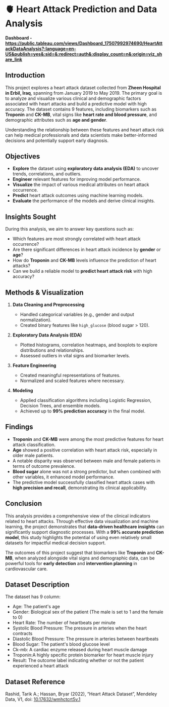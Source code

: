 # 🫀 Heart Attack Prediction and Data Analysis

#### Dashboard - https://public.tableau.com/views/Dashboard_17507992974690/HeartAttackDataAnalysis?:language=en-US&publish=yes&:sid=&:redirect=auth&:display_count=n&:origin=viz_share_link

## Introduction

This project explores a heart attack dataset collected from **Zheen Hospital in Erbil, Iraq**, spanning from January 2019 to May 2019. The primary goal is to analyze and visualize various clinical and demographic factors associated with heart attacks and build a predictive model with high accuracy. The dataset contains 9 features, including biomarkers such as **Troponin** and **CK-MB**, vital signs like **heart rate and blood pressure**, and demographic attributes such as **age and gender**.

Understanding the relationship between these features and heart attack risk can help medical professionals and data scientists make better-informed decisions and potentially support early diagnosis.

## Objectives

- **Explore** the dataset using **exploratory data analysis (EDA)** to uncover trends, correlations, and outliers.
- **Engineer** relevant features for improving model performance.
- **Visualize** the impact of various medical attributes on heart attack occurrence.
- **Predict** heart attack outcomes using machine learning models.
- **Evaluate** the performance of the models and derive clinical insights.

## Insights Sought

During this analysis, we aim to answer key questions such as:

- Which features are most strongly correlated with heart attack occurrence?
- Are there significant differences in heart attack incidence by **gender** or **age**?
- How do **Troponin** and **CK-MB** levels influence the prediction of heart attacks?
- Can we build a reliable model to **predict heart attack risk** with high accuracy?

## Methods & Visualization

1. **Data Cleaning and Preprocessing**

   - Handled categorical variables (e.g., gender and output normalization).
   - Created binary features like `high_glucose` (blood sugar > 120).

2. **Exploratory Data Analysis (EDA)**

   - Plotted histograms, correlation heatmaps, and boxplots to explore distributions and relationships.
   - Assessed outliers in vital signs and biomarker levels.

3. **Feature Engineering**

   - Created meaningful representations of features.
   - Normalized and scaled features where necessary.

4. **Modeling**

   - Applied classification algorithms including Logistic Regression, Decision Trees, and ensemble models.
   - Achieved up to **99% prediction accuracy** in the final model.

## Findings

- **Troponin** and **CK-MB** were among the most predictive features for heart attack classification.
- **Age** showed a positive correlation with heart attack risk, especially in older male patients.
- A notable disparity was observed between male and female patients in terms of outcome prevalence.
- **Blood sugar** alone was not a strong predictor, but when combined with other variables, it enhanced model performance.
- The predictive model successfully classified heart attack cases with **high precision and recall**, demonstrating its clinical applicability.

## Conclusion

This analysis provides a comprehensive view of the clinical indicators related to heart attacks. Through effective data visualization and machine learning, the project demonstrates that **data-driven healthcare insights** can significantly support diagnostic processes. With a **99% accurate prediction model**, this study highlights the potential of using even relatively small datasets for impactful medical decision support.

The outcomes of this project suggest that biomarkers like **Troponin** and **CK-MB**, when analyzed alongside vital signs and demographic data, can be powerful tools for **early detection** and **intervention planning** in cardiovascular care.

## Dataset Description

The dataset has 9 column:

- Age: The patient's age
- Gender: Biological sex of the patient (The male is set to 1 and the female to 0)
- Heart Rate: The number of heartbeats per minute
- Systolic Blood Pressure: The pressure in arteries when the heart contracts
- Diastolic Blood Pressure: The pressure in arteries between heartbeats
- Blood Sugar: The patient's blood glucose level
- Ck-mb: A cardiac enzyme released during heart muscle damage
- Troponin:A highly specific protein biomarker for heart muscle injury
- Result: The outcome label indicating whether or not the patient experienced a heart attack

## Dataset Reference

Rashid, Tarik A.; Hassan, Bryar (2022), “Heart Attack Dataset”, Mendeley Data, V1, doi: [10.17632/wmhctcrt5v.1](https://doi.org/10.17632/wmhctcrt5v.1)

